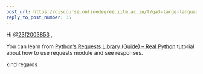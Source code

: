 ```yaml
---
post_url: https://discourse.onlinedegree.iitm.ac.in/t/ga3-large-language-models-discussion-thread-tds-jan-2025/163247/36
reply_to_post_number: 35
---
```

Hi [@23f2003853](/u/23f2003853) ,

You can learn from [Python’s Requests Library (Guide) – Real Python](https://realpython.com/python-requests/) tutorial about how to use requests module and see responses.

kind regards